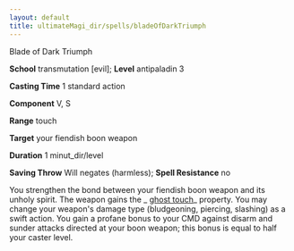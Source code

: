```yaml
---
layout: default
title: ultimateMagi_dir/spells/bladeOfDarkTriumph
---
```

Blade of Dark Triumph

**School** transmutation [evil]; **Level** antipaladin 3

**Casting Time** 1 standard action

**Component** V, S

**Range** touch

**Target** your fiendish boon weapon

**Duration** 1 minut_dir/level

**Saving Throw** Will negates (harmless); **Spell Resistance** no

You strengthen the bond between your fiendish boon weapon and its unholy spirit. The weapon gains the _ [ghost touch](magicItems/weapons#_weapons-ghost-touch)_ property. You may change your weapon's damage type (bludgeoning, piercing, slashing) as a swift action. You gain a profane bonus to your CMD against disarm and sunder attacks directed at your boon weapon; this bonus is equal to half your caster level.


